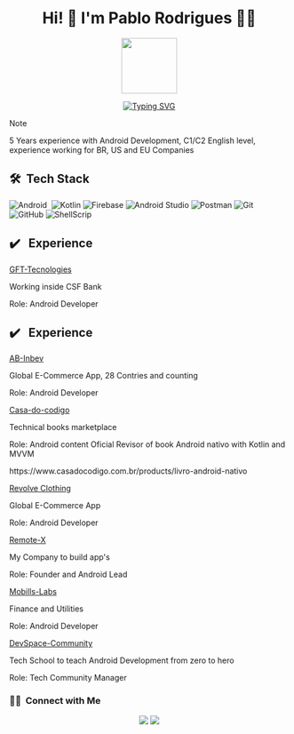 <h1 align="center">Hi! 👋 I'm Pablo Rodrigues 👨‍💻	 </h1> 

<p align="center">
<img src="https://media.giphy.com/media/v1.Y2lkPTc5MGI3NjExcG5wYXVpcWQ5ZWl6cmY2aGJkbWt6NTRrNDViN3Axanp5cmYwMHR2cSZlcD12MV9pbnRlcm5hbF9naWZfYnlfaWQmY3Q9cw/sLoRDJqV5XoOScXOuH/giphy.gif" width="100">
</p>

<p align="center">
<a href="https://git.io/typing-svg"><img src="https://readme-typing-svg.demolab.com?font=Fira+Code&weight=500&size=40&pause=10&color=42F746&center=true&random=true&width=435&height=60&lines=Android+%7C+Kotlin;Jetpack+Compose;Firebase;MVI+%7C+MVVM;KOIN+%7C+HILT;C2+%7C+ENGLISH" alt="Typing SVG" /></a></p>

> [!NOTE]
> 5 Years experience with Android Development, C1/C2 English level, experience working for BR, US and EU Companies
## 🛠 &nbsp;Tech Stack

![Android](https://img.shields.io/badge/Android-3DDC84?style=for-the-badge&logo=android&logoColor=white)&nbsp;
![Kotlin](https://img.shields.io/badge/kotlin-%237F52FF.svg?style=for-the-badge&logo=kotlin&logoColor=white)
![Firebase](https://img.shields.io/badge/firebase-ffca28?style=for-the-badge&logo=firebase&logoColor=black)
![Android Studio](https://img.shields.io/badge/android%20studio-346ac1?style=for-the-badge&logo=android%20studio&logoColor=white)
![Postman](https://img.shields.io/badge/Postman-FF6C37?style=for-the-badge&logo=postman&logoColor=white)
![Git](https://img.shields.io/badge/git-%23F05033.svg?style=for-the-badge&logo=git&logoColor=white)&nbsp;
![GitHub](https://img.shields.io/badge/github-%23121011.svg?style=for-the-badge&logo=github&logoColor=white)
![ShellScrip](https://img.shields.io/badge/Shell_Script-121011?style=for-the-badge&logo=gnu-bash&logoColor=white)

## ✔️ &nbsp; Experience
[GFT-Tecnologies](https://www.linkedin.com/company/gft-technologies/posts/?feedView=all) 
<p>
Working inside CSF Bank
 <p>
Role: Android Developer
  </p>
</p>

## ✔️ &nbsp; Experience
[AB-Inbev](https://www.linkedin.com/company/ab-inbev/) 
<p>
Global E-Commerce App, 28 Contries and counting
 <p>
Role: Android Developer
  </p>
</p>

[Casa-do-codigo](https://www.casadocodigo.com.br) 
<p>
Technical books marketplace
 <p>
Role: Android content Oficial Revisor of book Android nativo with Kotlin and MVVM
 </p>
https://www.casadocodigo.com.br/products/livro-android-nativo
</p>

[Revolve Clothing](https://www.linkedin.com/company/ab-inbev/](https://www.linkedin.com/company/revolve-/))
<p>
Global E-Commerce App
 <p>
Role: Android Developer
  </p>
</p>

[Remote-X](https://www.linkedin.com/company/remote-x/)
<p>
My Company to build app's
 <p>
Role: Founder and Android Lead
  </p>
</p>

[Mobills-Labs](https://www.linkedin.com/company/mobills-labs/)
<p>
Finance and Utilities
 <p>
Role: Android Developer
  </p>
</p>

[DevSpace-Community](https://www.linkedin.com/company/comunidadedevspace/posts/?feedView=all)
<p>
Tech School to teach Android Development from zero to hero 
 <p>
Role: Tech Community Manager
  </p>
</p>
  
  ### 🤝🏻 &nbsp;Connect with Me

<p align="center">
<a href="https://www.linkedin.com/in/pablo-rodrigues-dev/"><img src="https://img.shields.io/badge/linkedin-%230077B5.svg?style=for-the-badge&logo=linkedin&logoColor=white"/></a>
<a href="mailto:pablo.rodriguesdev@gmail.com"><img src="https://img.shields.io/badge/Gmail-D14836?style=for-the-badge&logo=gmail&logoColor=white"/></a>
